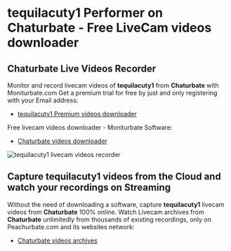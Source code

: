 # tequilacuty1 Performer on Chaturbate - Free LiveCam videos downloader

## Chaturbate Live Videos Recorder

Monitor and record livecam videos of **tequilacuty1** from **Chaturbate** with Moniturbate.com
Get a premium trial for free by just and only registering with your Email address:
* [tequilacuty1 Premium videos downloader](https://moniturbate.com/request-demo-licence-key.html)

Free livecam videos downloader - Moniturbate Software:
* [Chaturbate videos downloader](https://moniturbate.com/moniturbate-download-software.html)

![tequilacuty1 livecam videos recorder](https://peachurnet.com/templates/moniturbate-software.png)


## Capture tequilacuty1 videos from the Cloud and watch your recordings on Streaming

Without the need of downloading a software, capture **tequilacuty1** livecam videos from **Chaturbate** 100% online.
Watch Livecam archives from **Chaturbate** unlimitedly from thousands of existing recordings, only on Peachurbate.com and its websites network:
* [Chaturbate videos archives](https://peachurnet.com/)